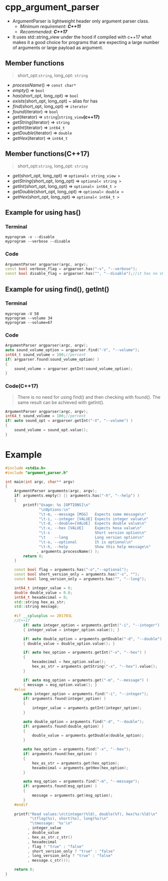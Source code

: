 # cpp_argument_parser
* ArgumentParser is lightweight header only argument parser class. 
    - *Minimum requirement: **C++11***
    - *Recommended: **C++17***
* It uses std::string_view under the hood if compiled with c++17 what makes it a good choice for programs that are expecting a large number of arguments or large payload as argument.

## Member functions
> short_opt:```string```, long_opt: ```string```
* *processName*() => ```const char*```
* *empty*() => ```bool```
* *has*(short_opt, long_opt) => ```bool```
* *exists*(short_opt, long_opt) ~ alias for has
* *find*(short_opt, long_opt) => ```iterator```
* *found*(iterator) => ```bool```
* *get*(iterator) => ```string```|```string_view```**(c++17)**
* *getString*(iterator) => ```string```
* *getInt*(iterator) => ```int64_t```
* *getDouble*(iterator) => ```double```
* *getHex*(iterator) => ```int64_t```
## Member functions(C++17)
> short_opt:```string```, long_opt: ```string```
* *get*(short_opt, long_opt) => ```optional< string_view >```
* *getString*(short_opt, long_opt) => ```optional< string >```
* *getInt*(short_opt, long_opt) => ```optional< int64_t >```
* *getDouble*(short_opt, long_opt) => ```optional< double >```
* *getHex*(short_opt, long_opt) => ```optional< int64_t >```

## Example for using has()
### Terminal 
    
    myprogram -v --disable 
    myprogram --verbose --disable
    
### Code

```c++
ArgumentParser argparser(argc, argv);
const bool verbose_flag = argparser.has("-v", "--verbose");
const bool disable_flag = argparser.has("", "--disable");//it has no short version
```
    
## Example for using find(), getInt()
### Terminal

    myprogram -V 58
    myprogram --volume 34
    myprogram --volume=67

### Code
```c++
ArgumentParser argparser(argc, argv);
auto sound_volume_option = argparser.find("-V", "--volume");
int64_t sound_volume = 100;//percent
if( argparser.found(sound_volume_option) )
{ 
    sound_volume = argparser.getInt(sound_volume_option); 
}
```

### Code(C++17)
> There is no need for using find() and then checking with found(). The same result can be achieved with getInt().
```c++
ArgumentParser argparser(argc, argv);
int64_t sound_volume = 100;//percent
if( auto sound_opt = argparser.getInt("-V", "--volume") )
{ 
    sound_volume = sound_opt.value();
}
```

# Example

```c++
#include <stdio.h>
#include "argument_parser.h"

int main(int argc, char** argv)
{
    ArgumentParser arguments(argc, argv);
    if( arguments.empty() || arguments.has("-h", "--help") )
    {
        printf("Usage: %s [OPTIONS]\n"
               "\nOptions:\n"
               "\t-m, --message [MSG]   Expects some message\n"
               "\t-i, --integer [VALUE] Expects integer value\n"
               "\t-d, --double=[VALUE]  Expects double value\n"
               "\t-x, --hex [VALUE]     Expects hexa value\n"
               "\t-s                    Short version option\n"
               "\t    --long            Long version option\n"
               "\t-o, --optional        It is optional\n"
               "\t-h, --help            Show this help message\n"
              , arguments.processName() );
        return 0;
    }

    const bool flag = arguments.has("-o","--optional");
    const bool short_version_only = arguments.has("-s", "");
    const bool long_version_only = arguments.has("", "--long");

    int64_t integer_value = 0;
    double double_value = 0.0;
    int64_t hexadecimal = 0;
    std::string hex_as_str;
    std::string message;
    
    #if __cplusplus == 201703L
    //C++17
        if( auto integer_option = arguments.getInt("-i", "--integer") )
        { integer_value = integer_option.value(); }

        if( auto double_option = arguments.getDouble("-d", "--double") )
        { double_value = double_option.value(); }

        if( auto hex_option = arguments.getInt("-x", "--hex") )
        { 
            hexadecimal = hex_option.value();
            hex_as_str = arguments.getString("-x", "--hex").value();
        }

        if( auto msg_option = arguments.get("-m", "--message") )
        { message = msg_option.value(); }
    #else
        auto integer_option = arguments.find("-i", "--integer");
        if( arguments.found(integer_option) )
        {
            integer_value = arguments.getInt(integer_option);
        }

        auto double_option = arguments.find("-d", "--double");
        if( arguments.found(double_option) )
        {
            double_value = arguments.getDouble(double_option);
        }

        auto hex_option = arguments.find("-x", "--hex");
        if( arguments.found(hex_option) )
        {
            hex_as_str = arguments.get(hex_option);
            hexadecimal = arguments.getHex(hex_option);
        }

        auto msg_option = arguments.find("-m", "--message");
        if( arguments.found(msg_option) )
        {
            message = arguments.get(msg_option);
        }
    #endif
    
    printf("Read values:\n\tinteger(%ld), double(%f), hex(%s:%ld)\n"
           "\tflag(%s), short(%s), long(%s)\n"
           "\tmessage: '%s'\n"
          , integer_value
          , double_value
          , hex_as_str.c_str()
          , hexadecimal
          , flag ? "true" : "false"
          , short_version_only ? "true" : "false"
          , long_version_only ? "true" : "false"
          , message.c_str());

    return 0;
}
```
 
